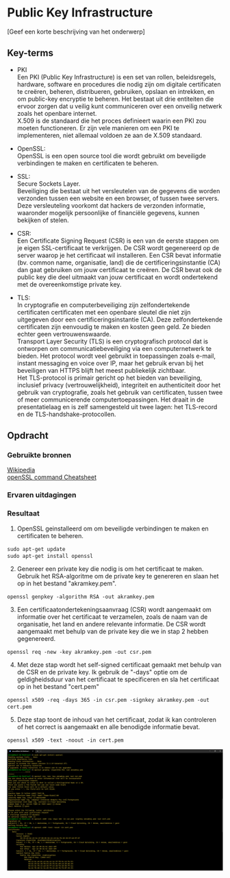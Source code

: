# Public Key Infrastructure
[Geef een korte beschrijving van het onderwerp]

## Key-terms
- PKI  
Een PKI (Public Key Infrastructure) is een set van rollen, beleidsregels, hardware, software en procedures die nodig zijn om digitale certificaten te creëren, beheren, distribueren, gebruiken, opslaan en intrekken, en om public-key encryptie te beheren. Het bestaat uit drie entiteiten die ervoor zorgen dat u veilig kunt communiceren over een onveilig netwerk zoals het openbare internet.  
X.509 is de standaard die het proces definieert waarin een PKI zou moeten functioneren. Er zijn vele manieren om een PKI te implementeren, niet allemaal voldoen ze aan de X.509 standaard.  

- OpenSSL:  
OpenSSL is een open source tool die wordt gebruikt om beveiligde verbindingen te maken en certificaten te beheren.

- SSL:   
Secure Sockets Layer.  
Beveiliging die bestaat uit het versleutelen van de gegevens die worden verzonden tussen een website en een browser, of tussen twee servers. Deze versleuteling voorkomt dat hackers de verzonden informatie, waaronder mogelijk persoonlijke of financiële gegevens, kunnen bekijken of stelen.  

- CSR:  
Een Certificate Signing Request (CSR) is een van de eerste stappen om je eigen SSL-certificaat te verkrijgen. De CSR wordt gegenereerd op de server waarop je het certificaat wil installeren. Een CSR bevat informatie (bv. common name, organisatie, land) die de certificeringsinstantie (CA) dan gaat gebruiken om jouw certificaat te creëren. De CSR bevat ook de public key die deel uitmaakt van jouw certificaat en wordt ondertekend met de overeenkomstige private key.  

- TLS:  
In cryptografie en computerbeveiliging zijn zelfondertekende certificaten certificaten met een openbare sleutel die niet zijn uitgegeven door een certificeringsinstantie (CA). Deze zelfondertekende certificaten zijn eenvoudig te maken en kosten geen geld. Ze bieden echter geen vertrouwenswaarde.  
Transport Layer Security (TLS) is een cryptografisch protocol dat is ontworpen om communicatiebeveiliging via een computernetwerk te bieden. Het protocol wordt veel gebruikt in toepassingen zoals e-mail, instant messaging en voice over IP, maar het gebruik ervan bij het beveiligen van HTTPS blijft het meest publiekelijk zichtbaar.  
Het TLS-protocol is primair gericht op het bieden van beveiliging, inclusief privacy (vertrouwelijkheid), integriteit en authenticiteit door het gebruik van cryptografie, zoals het gebruik van certificaten, tussen twee of meer communicerende computertoepassingen. Het draait in de presentatielaag en is zelf samengesteld uit twee lagen: het TLS-record en de TLS-handshake-protocollen.  


## Opdracht
### Gebruikte bronnen
[Wikipedia](https://nl.wikipedia.org/wiki/Hoofdpagina)  
[openSSL command Cheatsheet](https://www.freecodecamp.org/news/openssl-command-cheatsheet-b441be1e8c4a/#b723)

### Ervaren uitdagingen

### Resultaat
1. OpenSSL geinstalleerd om om beveiligde verbindingen te maken en certificaten te beheren.
```
sudo apt-get update
sudo apt-get install openssl
```
2. Genereer een private key die nodig is om het certificaat te maken. Gebruik het RSA-algoritme om de private key te genereren en slaan het op in het bestand "akramkey.pem".
```
openssl genpkey -algorithm RSA -out akramkey.pem
```
3. Een certificaatondertekeningsaanvraag (CSR) wordt aangemaakt om informatie over het certificaat te verzamelen, zoals de naam van de organisatie, het land en andere relevante informatie. De CSR wordt aangemaakt met behulp van de private key die we in stap 2 hebben gegenereerd.
```
openssl req -new -key akramkey.pem -out csr.pem
```
4. Met deze stap wordt het self-signed certificaat gemaakt met behulp van de CSR en de private key. Ik gebruik de "-days" optie om de geldigheidsduur van het certificaat te specificeren en sla het certificaat op in het bestand "cert.pem"
```
openssl x509 -req -days 365 -in csr.pem -signkey akramkey.pem -out cert.pem
```
5. Deze stap toont de inhoud van het certificaat, zodat ik kan controleren of het correct is aangemaakt en alle benodigde informatie bevat.
```
openssl x509 -text -noout -in cert.pem
```
![resultaat](/00_includes/Week-3-img/SEC-06_Certi.png)
